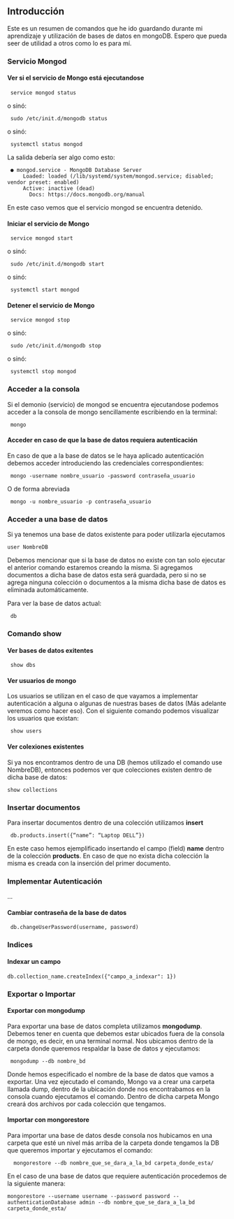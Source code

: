 ## Introducción

Este es un resumen de comandos que he ido guardando durante mi aprendizaje y utilización de bases de datos en mongoDB. Espero que pueda seer de utilidad a otros como lo es para mí.

### Servicio Mongod


#### Ver si el servicio de Mongo está ejecutandose

```
 service mongod status
```
o sinó:

```
 sudo /etc/init.d/mongodb status
``` 

o sinó:
```
 systemctl status mongod
```

La salida debería ser algo como esto:

```
 ● mongod.service - MongoDB Database Server
     Loaded: loaded (/lib/systemd/system/mongod.service; disabled; vendor preset: enabled)
     Active: inactive (dead)
       Docs: https://docs.mongodb.org/manual
```
En este caso vemos que el servicio mongod se encuentra detenido.


#### Iniciar el servicio de Mongo

```
 service mongod start
```
o sinó:

```
 sudo /etc/init.d/mongodb start
``` 
o sinó:
```
 systemctl start mongod
```

#### Detener el servicio de Mongo

```
 service mongod stop
```
o sinó:

```
 sudo /etc/init.d/mongodb stop
``` 

o sinó:
```
 systemctl stop mongod
```

### Acceder a la consola

Si el demonio (servicio) de mongod se encuentra ejecutandose podemos acceder a la consola de mongo sencillamente escribiendo en la terminal:

```
 mongo
```

#### Acceder en caso de que la base de datos requiera autenticación

En caso de que a la base de datos se le haya aplicado autenticación debemos acceder introduciendo las credenciales correspondientes:

```
 mongo -username nombre_usuario -password contraseña_usuario
```
O de forma abreviada

```
 mongo -u nombre_usuario -p contraseña_usuario
```


### Acceder a una base de datos

Si ya tenemos una base de datos existente para poder utilizarla ejecutamos 

```
user NombreDB
```

Debemos mencionar que si la base de datos no existe con tan solo ejecutar el anterior comando estaremos creando la misma. Si agregamos documentos a dicha base de datos esta será guardada, pero si no se agrega ninguna colección o documentos a la misma dicha base de datos es eliminada automáticamente.

Para ver la base de datos actual:

```
 db
```


### Comando **show**

#### Ver bases de datos exitentes

```
 show dbs
```

#### Ver usuarios de mongo

Los usuarios se utilizan en el caso de que vayamos a implementar autenticación a alguna o algunas de nuestras bases de datos (Más adelante veremos como hacer eso). Con el siguiente comando podemos visualizar los usuarios que existan:

```
 show users
```

#### Ver colexiones existentes

Si ya nos encontramos dentro de una DB (hemos utilizado el comando use NombreDB), entonces podemos ver que colecciones existen dentro de dicha base de datos:

```
show collections
```

### Insertar documentos

Para insertar documentos dentro de una colección utilizamos **insert**

```
 db.products.insert({“name”: “Laptop DELL”})
```
En este caso hemos ejemplificado insertando el campo (field) **name** dentro de la colección **products**. En caso de que no exista dicha colección la misma es creada con la inserción del primer documento.


### Implementar Autenticación

...

#### Cambiar contraseña de la base de datos

```
 db.changeUserPassword(username, password)
```


### Indices

#### Indexar un campo

```
db.collection_name.createIndex({"campo_a_indexar": 1})
```


### Exportar o Importar

#### Exportar con mongodump

Para exportar una base de datos completa utilizamos **mongodump**. Debemos tener en cuenta que debemos estar ubicados fuera de la consola de mongo, es decir, en una terminal normal. Nos ubicamos dentro de la carpeta donde queremos respaldar la base de datos y ejecutamos:

```
 mongodump --db nombre_bd
```
Donde hemos especificado el nombre de la base de datos que vamos a exportar. Una vez ejecutado el comando, Mongo va a crear una carpeta llamada dump, dentro de la ubicación donde nos encontrabamos en la consola cuando ejecutamos el comando. Dentro de dicha carpeta Mongo creará dos archivos por cada colección que tengamos.

#### Importar con mongorestore

Para importar una base de datos desde consola nos hubicamos en una carpeta que esté un nivel más arriba de la carpeta donde tengamos la DB que queremos importar y ejecutamos el comando:

```
  mongorestore --db nombre_que_se_dara_a_la_bd carpeta_donde_esta/
```

En el caso de una base de datos que requiere autenticación procedemos de la siguiente manera:

```
mongorestore --username username --password password --authenticationDatabase admin --db nombre_que_se_dara_a_la_bd carpeta_donde_esta/
```

